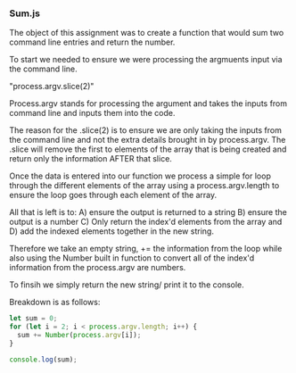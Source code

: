 ### Sum.js 

The object of this assignment was to create a function that would sum two command line entries and return the number.

To start we needed to ensure we were processing the argmuents input via the command line.

"process.argv.slice(2)"

Process.argv stands for processing the argument and takes the inputs from command line and inputs them into the code.

The reason for the .slice(2) is to ensure we are only taking the inputs from the command line and not the extra details brought in by process.argv. The .slice will remove the first to elements of the array that is being created and return only the information AFTER that slice. 

Once the data is entered into our function we process a simple for loop through the different elements of the array using a process.argv.length to ensure the loop goes through each element of the array.

All that is left is to:
A) ensure the output is returned to a string
B) ensure the output is a number
C) Only return the index'd elements from the array
and D) add the indexed elements together in the new string.

Therefore we take an empty string, += the information from the loop while also using the Number built in function to convert all of the index'd information from the process.argv are numbers.

To finsih we simply return the new string/ print it to the console.

Breakdown is as follows:
``` Javascript
let sum = 0;
for (let i = 2; i < process.argv.length; i++) {
  sum += Number(process.argv[i]);
}

console.log(sum);
```